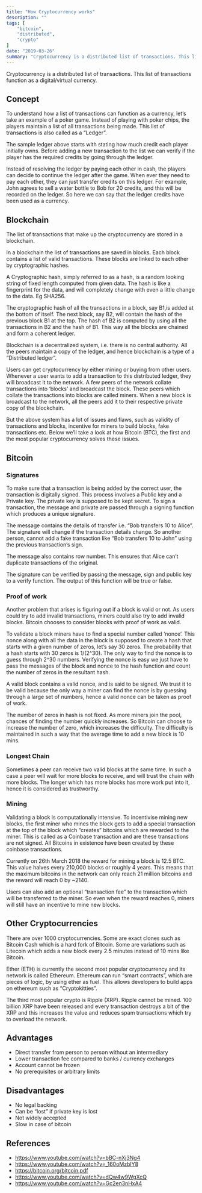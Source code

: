 ```yaml
---
title: "How Cryptocurrency works"
description: ""
tags: [
    "bitcoin",
    "distributed",
    "crypto"
]
date: "2019-03-26"
summary: "Cryptocurrency is a distributed list of transactions. This list of transactions function as a digital/virtual currency."
---
```


Cryptocurrency is a distributed list of transactions. This list of transactions function as a digital/virtual currency.

## Concept

To understand how a list of transactions can function as a currency, let’s take an example of a poker game. Instead of playing with poker chips, the players maintain a list of all transactions being made. This list of transactions is also called as a “Ledger”.



The sample ledger above starts with stating how much credit each player initially owns. Before adding a new transaction to the list we can verify if the player has the required credits by going through the ledger.

Instead of resolving the ledger by paying each other in cash, the players can decide to continue the ledger after the game. When ever they need to pay each other, they can just transfer credits on this ledger. For example, John agrees to sell a water bottle to Bob for 20 credits, and this will be recorded on the ledger. So here we can say that the ledger credits have been used as a currency. 

## Blockchain

The list of transactions that make up the cryptocurrency are stored in a blockchain.

In a blockchain the list of transactions are saved in blocks. Each block contains a list of valid transactions. These blocks are linked to each other by cryptographic hashes.

A Cryptographic hash, simply referred to as a hash, is a random looking string of fixed length computed from given data. The hash is like a fingerprint for the data, and will completely change with even a little change to the data. Eg SHA256.



The cryptographic hash of all the transactions in a block, say B1,is added at the bottom of itself. The next block, say B2, will contain the hash of the previous block B1 at the top. The hash of B2 is computed by using all the transactions in B2 and the hash of B1.
This way all the blocks are chained and form a coherent ledger.



Blockchain is a decentralized system, i.e. there is no central authority. All the peers maintain a copy of the ledger, and hence blockchain is a type of a “Distributed ledger”.


Users can get cryptocurrency by either mining or buying from other users. Whenever a user wants to add a transaction to this distributed ledger, they will broadcast it to the network. A few peers of the network collate transactions into ‘blocks’ and broadcast the block. These peers which collate the transactions into blocks are called miners. When a new block is broadcast to the network, all the peers add it to their respective private copy of the blockchain.

But the above system has a lot of issues and flaws, such as validity of transactions and blocks, incentive for miners to build blocks, fake transactions etc. Below we’ll take a look at how Bitcoin (BTC), the first and the most popular cryptocurrency solves these issues.

## Bitcoin

### Signatures
To make sure that a transaction is being added by the correct user, the transaction is digitally signed. This process involves a Public key and a Private key. The private key is supposed to be kept secret. To sign a transaction, the message and private are passed through a signing function which produces a unique signature.



The message contains the details of transfer i.e. “Bob transfers 10 to Alice”. The signature will change if the transaction details change. So another person, cannot add a fake transaction like “Bob transfers 10 to John” using the previous transaction’s sign.



The message also contains row number. This ensures that Alice can’t duplicate transactions of the original.



The signature can be verified by passing the message, sign and public key to a verify function. The output of this function will be true or false.


### Proof of work
Another problem that arises is figuring out if a block is valid or not. As users could try to add invalid transactions, miners could also try to add invalid blocks. Bitcoin chooses to consider blocks with proof of work as valid.

To validate a block miners have to find a special number called ‘nonce’. This nonce along with all the data in the block is supposed to create a hash that starts with a given number of zeros, let’s say 30 zeros. The probability that a hash starts with 30 zeros is 1/(2^30). The only way to find the nonce is to guess through 2^30 numbers. Verifying the nonce is easy we just have to pass the messages of the block and nonce to the hash function and count the number of zeros in the resultant hash.



A valid block contains a valid nonce, and is said to be signed. We trust it to be valid because the only way a miner can find the nonce is by guessing through a large set of numbers, hence a valid nonce can be taken as proof of work.

The number of zeros in hash is not fixed. As more miners join the pool, chances of finding the number quickly increases. So Bitcoin can choose to increase the number of zero, which increases the difficulty. The difficulty is maintained in such a way that the average time to add a new block is 10 mins. 

### Longest Chain
Sometimes a peer can receive two valid blocks at the same time. In such a case a peer will wait for more blocks to receive, and will trust the chain with more blocks. The longer which has more blocks has more work put into it, hence it is considered as trustworthy.

### Mining
Validating a block is computationally intensive. To incentivise mining new blocks, the first miner who mines the block gets to add a special transaction at the top of the block which “creates” bitcoins which are rewarded to the miner. This is called as a Coinbase transaction and are these transactions are not signed. All Bitcoins in existence have been created by these coinbase transactions.



Currently on 26th March 2018 the reward for mining a block is 12.5 BTC. This value halves every 210,000 blocks or roughly 4 years. This means that the maximum bitcoins in the network can only reach 21 million bitcoins and the reward will reach 0 by ~2140.

Users can also add an optional “transaction fee” to the transaction which will be transferred to the miner. So even when the reward reaches 0, miners will still have an incentive to mine new blocks.

## Other Cryptocurrencies

There are over 1000 cryptocurrencies. Some are exact clones such as Bitcoin Cash which is a hard fork of Bitcoin. Some are variations such as Litecoin which adds a new block every 2.5 minutes instead of 10 mins like Bitcoin.

Ether (ETH) is currently the second most popular cryptocurrency and its network is called Ethereum. Ethereum can run “smart contracts”, which are pieces of logic, by using ether as fuel. This allows developers to build apps on ethereum such as “Cryptokitties”.

The third most popular crypto is Ripple (XRP). Ripple cannot be mined. 100 billion XRP have been released and every transaction destroys a bit of the XRP and this increases the value and reduces spam transactions which try to overload the network.

## Advantages
- Direct transfer from person to person without an intermediary
- Lower transaction fee compared to banks / currency exchanges
- Account cannot be frozen
- No prerequisites or arbitrary limits

## Disadvantages
- No legal backing
- Can be “lost” if private key is lost
- Not widely accepted
- Slow in case of bitcoin

## References
- https://www.youtube.com/watch?v=bBC-nXj3Ng4
- https://www.youtube.com/watch?v=_160oMzblY8
- https://bitcoin.org/bitcoin.pdf
- https://www.youtube.com/watch?v=dQw4w9WgXcQ
- https://www.youtube.com/watch?v=Gc2en3nHxA4
